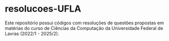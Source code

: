 # resolucoes-UFLA
 
Este repositório possui códigos com resoluções de questões propostas em matérias do curso de Ciências da Computação da Universidade Federal de Lavras (2022/1 - 2025/2).
